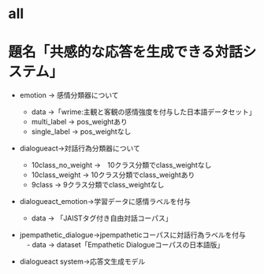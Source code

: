 # all
# 題名「共感的な応答を生成できる対話システム」

- emotion → 感情分類器について
  - data →「wrime:主観と客観の感情強度を付与した日本語データセット」
  - multi_label → pos_weightあり
  - single_label → pos_weightなし
  
- dialogueact→対話行為分類器について
  - 10class_no_weight →　10クラス分類でclass_weightなし
  - 10class_weight → 10クラス分類でclass_weightあり
  - 9class → 9クラス分類でclass_weightなし

- dialogueact_emotion→学習データに感情ラベルを付与
  - data → 「JAISTタグ付き自由対話コーパス」

- jpempathetic_dialogue→jpempatheticコーパスに対話行為ラベルを付与
　- data → dataset「Empathetic Dialogueコーパスの日本語版」
  

- dialogueact system→応答文生成モデル

